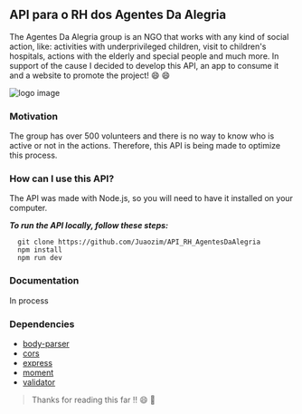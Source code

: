 ## API para o RH dos Agentes Da Alegria
  The Agentes Da Alegria group is an NGO that works with any kind of social action,
  like: activities with underprivileged children, visit to children's hospitals, actions with the elderly and special people and much more. 
  In support of the cause I decided to develop this API, an app to consume it and a website to promote the project!  :smile: :smile:

![logo image](https://storage.googleapis.com/transforma-homolog/user-uploaded/images/5b0f95d6-66b5-4902-b58e-9a131bccf959.jpeg)

### Motivation
  The group has over 500 volunteers and there is no way to know who is active or not in the actions.
  Therefore, this API is being made to optimize this process.

### How can I use this API?
  The API was made with Node.js, so you will need to have it installed on your computer.

  ***To run the API locally, follow these steps:***
```
  git clone https://github.com/Juaozim/API_RH_AgentesDaAlegria
  npm install
  npm run dev
```
### Documentation
  In process

### Dependencies
  - [body-parser](https://www.npmjs.com/package/body-parser)
  - [cors](https://www.npmjs.com/package/cors)
  - [express](https://www.npmjs.com/package/express)
  - [moment](https://www.npmjs.com/package/moment)
  - [validator](https://www.npmjs.com/package/validator)
  
> Thanks for reading this far !!   :smile: :yellow_heart:
